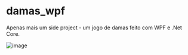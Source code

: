 # damas_wpf
Apenas mais um side project - um jogo de damas feito com WPF e .Net Core.

![image](https://github.com/guidi/damas_wpf/assets/4601395/ed275955-49a1-42bc-afe3-ad6bfb6e7ee2)

